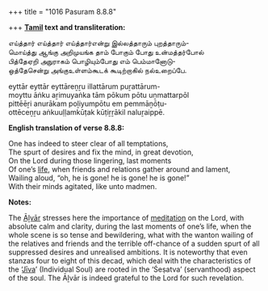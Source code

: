 +++
title = "1016 Pasuram 8.8.8"

+++
**[Tamil](/definition/tamil#history "show Tamil definitions") text and transliteration:**

எய்த்தார் எய்த்தார் எய்த்தார்என்று இல்லத்தாரும் புறத்தாரும்-  
மொய்த்து ஆங்கு அறிமுயங்க தாம் போகும் போது உன்மத்தர்போல்  
பித்தேஏறி அநுராகம் பொழியும்போது எம் பெம்மானோடு-  
ஒத்தேசென்று அங்குஉள்ளம்கூடக் கூடிற்றாகில் நல்உறைப்பே.

eyttār eyttār eyttāreṉṟu illattārum puṟattārum-  
moyttu āṅku aṟimuyaṅka tām pōkum pōtu uṉmattarpōl  
pittēēṟi anurākam poḻiyumpōtu em pemmāṉōṭu-  
ottēceṉṟu aṅkuuḷḷamkūṭak kūṭiṟṟākil naluṟaippē.

**English translation of verse 8.8.8:**

One has indeed to steer clear of all temptations,  
The spurt of desires and fix the mind, in great devotion,  
On the Lord during those lingering, last moments  
Of one’s [life](/definition/life#history "show life definitions"), when friends and relations gather around and lament,  
Wailing aloud, “oh, he is gone! he is gone! he is gone!”  
With their minds agitated, like unto madmen.

**Notes:**

The [Āḻvār](/definition/aḻvar#vaishnavism "show Āḻvār definitions") stresses here the importance of [meditation](/definition/meditation#history "show meditation definitions") on the Lord, with absolute calm and clarity, during the last moments of one’s life, when the whole scene is so tense and bewildering, what with the wanton wailing of the relatives and friends and the terrible off-chance of a sudden spurt of all suppressed desires and unrealised ambitions. It is noteworthy that even stanzas four to eight of this decad, which deal with the characteristics of the ‘[Jīva](/definition/jiva#vaishnavism "show Jīva definitions")’ (Individual Soul) are rooted in the ‘Śeṣatva’ (servanthood) aspect of the soul. The Āḻvār is indeed grateful to the Lord for such revelation.


